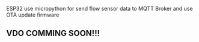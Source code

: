 ESP32 use micropython for send flow sensor data to MQTT Broker and use OTA update firmware

<h2>VDO COMMING SOON!!!</h2>
